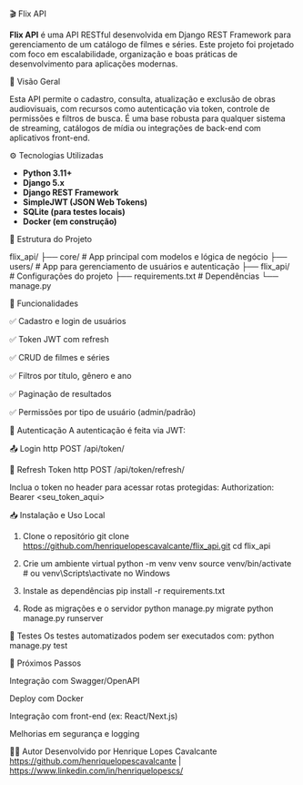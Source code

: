 🎬 Flix API

**Flix API** é uma API RESTful desenvolvida em Django REST Framework para gerenciamento de um catálogo de filmes e séries.
Este projeto foi projetado com foco em escalabilidade, organização e boas práticas de desenvolvimento para aplicações modernas.



📌 Visão Geral

Esta API permite o cadastro, consulta, atualização e exclusão de obras audiovisuais,
com recursos como autenticação via token, controle de permissões e filtros de busca.
É uma base robusta para qualquer sistema de streaming, catálogos de mídia ou integrações de back-end com aplicativos front-end.


⚙️ Tecnologias Utilizadas


- **Python 3.11+**
- **Django 5.x**
- **Django REST Framework**
- **SimpleJWT (JSON Web Tokens)**
- **SQLite (para testes locais)**
- **Docker (em construção)**

📂 Estrutura do Projeto


flix_api/
├── core/              # App principal com modelos e lógica de negócio
├── users/             # App para gerenciamento de usuários e autenticação
├── flix_api/          # Configurações do projeto
├── requirements.txt   # Dependências
└── manage.py


🚀 Funcionalidades

✅ Cadastro e login de usuários

✅ Token JWT com refresh

✅ CRUD de filmes e séries

✅ Filtros por título, gênero e ano

✅ Paginação de resultados

✅ Permissões por tipo de usuário (admin/padrão)


🔐 Autenticação
A autenticação é feita via JWT:


📤 Login
http
POST /api/token/


🔄 Refresh Token
http
POST /api/token/refresh/

Inclua o token no header para acessar rotas protegidas:
Authorization: Bearer <seu_token_aqui>


📥 Instalação e Uso Local

1. Clone o repositório
git clone https://github.com/henriquelopescavalcante/flix_api.git
cd flix_api

2. Crie um ambiente virtual
python -m venv venv
source venv/bin/activate  # ou venv\Scripts\activate no Windows

3. Instale as dependências
pip install -r requirements.txt

4. Rode as migrações e o servidor
python manage.py migrate
python manage.py runserver


🧪 Testes
Os testes automatizados podem ser executados com:
python manage.py test


📌 Próximos Passos

 Integração com Swagger/OpenAPI

 Deploy com Docker

 Integração com front-end (ex: React/Next.js)

 Melhorias em segurança e logging

👨‍💻 Autor
Desenvolvido por Henrique Lopes Cavalcante
 https://github.com/henriquelopescavalcante | https://www.linkedin.com/in/henriquelopescs/

